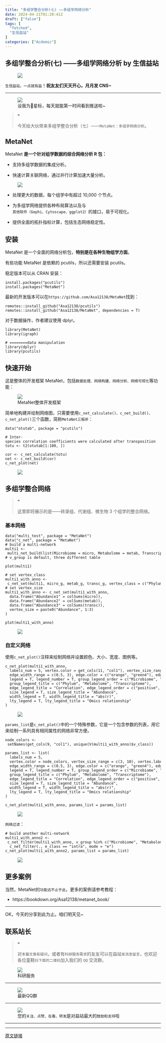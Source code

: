 ```yaml
---
title: "多组学整合分析(七) ——多组学网络分析"
date: 2024-04-21T01:20:41Z
draft: ["false"]
tags: [
  "fetched",
  "生信益站"
]
categories: ["Acdemic"]
---
```

多组学整合分析(七) ——多组学网络分析 by 生信益站
------
<div><section data-tool="mdnice编辑器" data-website="https://www.mdnice.com"><figure data-tool="mdnice编辑器"><img data-imgfileid="100024964" data-ratio="0.278125" data-src="https://mmbiz.qpic.cn/sz_mmbiz_gif/mhoJzVKWSib8Ba68JbuzLpDXo1ib8kzsIIScIb0Nciazicqic4UwiczB0VI7SbA9gaE0coanh6tZK19CicNBibvaItYnaw/640?wx_fmt=gif&amp;from=appmsg" data-type="gif" data-w="640" src="https://mmbiz.qpic.cn/sz_mmbiz_gif/mhoJzVKWSib8Ba68JbuzLpDXo1ib8kzsIIScIb0Nciazicqic4UwiczB0VI7SbA9gaE0coanh6tZK19CicNBibvaItYnaw/640?wx_fmt=gif&amp;from=appmsg"></figure><p data-tool="mdnice编辑器"><code>生信益站，一点就有益</code>！<strong>祝友友们天天开心，月月发 CNS~</strong></p><section><mp-common-profile data-pluginname="mpprofile" data-id="MzU1NTk0MTUxMg==" data-headimg="http://mmbiz.qpic.cn/sz_mmbiz_png/mhoJzVKWSib8n88v0Cj6koLMO8nOuGacicngmJdb0zgmMpxaXYnrB7sjV5iar1cTzTDLsicoyNKrjic1Hgric41HObSQ/0?wx_fmt=png" data-nickname="生信益站" data-signature="生物信息或基因测序数据分析、软件算法、科研绘图、Python/Perl/R代码分享。" data-from="0"></mp-common-profile></section><hr data-tool="mdnice编辑器"><figure data-tool="mdnice编辑器"><img data-imgfileid="100024960" data-ratio="0.3768518518518518" data-src="https://mmbiz.qpic.cn/sz_mmbiz_png/mhoJzVKWSib8Ba68JbuzLpDXo1ib8kzsIIiccgICX8icJok75tYYt8QyJ1FVibkWATGbDTibYE3J9Udbyh4kQ7fCzQVg/640?wx_fmt=png&amp;from=appmsg" data-type="png" data-w="1080" src="https://mmbiz.qpic.cn/sz_mmbiz_png/mhoJzVKWSib8Ba68JbuzLpDXo1ib8kzsIIiccgICX8icJok75tYYt8QyJ1FVibkWATGbDTibYE3J9Udbyh4kQ7fCzQVg/640?wx_fmt=png&amp;from=appmsg"><figcaption>设我为🌟星标，每天就能第一时间看到推送啦~</figcaption></figure><blockquote data-tool="mdnice编辑器"><span>❝</span><p>今天给大伙带来多组学整合分析（七）——<code>MetaNet：多组学网络分析</code>。</p></blockquote><h2 data-tool="mdnice编辑器"><span></span><span>MetaNet</span><span></span></h2><p data-tool="mdnice编辑器">MetaNet <strong>是一个针对组学数据的综合网络分析 R 包：</strong></p><ul data-tool="mdnice编辑器"><li><section><p>支持多组学数据的集成分析。</p></section></li><li><section><p>快速计算关联网络，通过并行计算加速大量分析。</p></section></li></ul><figure data-tool="mdnice编辑器"><img data-imgfileid="100024962" data-ratio="0.7138888888888889" data-type="png" data-w="1080" data-src="https://mmbiz.qpic.cn/sz_mmbiz_png/mhoJzVKWSib8Ba68JbuzLpDXo1ib8kzsIIML96gVIt0z6Htj5eicsEKiaibnI0dnMjoYGqial2QQdcYLtojLfdLsyjHA/640?wx_fmt=png&amp;from=appmsg" src="https://mmbiz.qpic.cn/sz_mmbiz_png/mhoJzVKWSib8Ba68JbuzLpDXo1ib8kzsIIML96gVIt0z6Htj5eicsEKiaibnI0dnMjoYGqial2QQdcYLtojLfdLsyjHA/640?wx_fmt=png&amp;from=appmsg"></figure><ul data-tool="mdnice编辑器"><li><section><p>处理更大的数据，每个组学中有超过 10,000 个节点。</p></section></li><li><section><p>为多组学网络提供各种布局算法以及与<code>其他软件（Gephi、Cytoscape、ggplot2）</code>的接口，易于可视化。</p></section></li><li><section><p>提供全面的拓扑指标计算，包括生态网络稳定性。</p></section></li></ul><h2 data-tool="mdnice编辑器"><span></span><span>安装</span><span></span></h2><p data-tool="mdnice编辑器">MetaNet 是一个全面的网络分析包，<strong>特别是在各种生物组学方面</strong>。</p><p data-tool="mdnice编辑器">有些功能 MetaNet 是依赖的 pcutils，所以还需要安装 pcutils。</p><p data-tool="mdnice编辑器">稳定版本可以从 CRAN 安装：</p><pre data-tool="mdnice编辑器"><span></span><code>install.packages(<span>"pcutils"</span>)<br>install.packages(<span>"MetaNet"</span>)<br></code></pre><p data-tool="mdnice编辑器">最新的开发版本可以在<code>https://github.com/Asa12138/MetaNet</code>找到：</p><pre data-tool="mdnice编辑器"><span></span><code>remotes::install_github(<span>"Asa12138/pcutils"</span>)<br>remotes::install_github(<span>"Asa12138/MetaNet"</span>, dependencies = <span>T</span>)<br></code></pre><p data-tool="mdnice编辑器">对于数据操作，作者建议使用 dplyr。</p><pre data-tool="mdnice编辑器"><span></span><code><span>library</span>(MetaNet)<br><span>library</span>(igraph)<br><br><span># ========data manipulation</span><br><span>library</span>(dplyr)<br><span>library</span>(pcutils)<br></code></pre><h2 data-tool="mdnice编辑器"><span></span><span>快速开始</span><span></span></h2><p data-tool="mdnice编辑器">这是整体的开发框架 MetaNet，包括<code>数据处理、网络构建、网络分析、网络可视化</code>等功能：</p><figure data-tool="mdnice编辑器"><img data-imgfileid="100024963" data-ratio="1.2268518518518519" data-type="png" data-w="1080" data-src="https://mmbiz.qpic.cn/sz_mmbiz_png/mhoJzVKWSib8Ba68JbuzLpDXo1ib8kzsIIRMR7LQJa5dAJSS5R4C29E3jQicpt0DJf8WZWuIldp6WibialUcK7JPicag/640?wx_fmt=png&amp;from=appmsg" src="https://mmbiz.qpic.cn/sz_mmbiz_png/mhoJzVKWSib8Ba68JbuzLpDXo1ib8kzsIIRMR7LQJa5dAJSS5R4C29E3jQicpt0DJf8WZWuIldp6WibialUcK7JPicag/640?wx_fmt=png&amp;from=appmsg"><figcaption>MetaNet整体开发框架</figcaption></figure><p data-tool="mdnice编辑器">简单地构建并绘制网络图，只需要使用<code>c_net_calculate()、c_net_build()、c_net_plot()</code>三个函数，简称<code>MetaNet三板斧</code>：</p><pre data-tool="mdnice编辑器"><span></span><code>data(<span>"otutab"</span>, package = <span>"pcutils"</span>)<br><br><span># Inter-species correlation coefficients were calculated after transposition</span><br>totu &lt;- t2(otutab[1:100, ])<br><br>cor &lt;- c_net_calculate(totu)<br>net &lt;- c_net_build(cor)<br>c_net_plot(net)<br></code></pre><figure data-tool="mdnice编辑器"><img data-imgfileid="100024961" data-ratio="0.7272727272727273" data-type="png" data-w="1056" data-src="https://mmbiz.qpic.cn/sz_mmbiz_png/mhoJzVKWSib8Ba68JbuzLpDXo1ib8kzsII6stzUFbVZWiaAgaz0maX15FPHHKdqXdo4gPBibybgPK27cFMjs5Ly9HQ/640?wx_fmt=png&amp;from=appmsg" src="https://mmbiz.qpic.cn/sz_mmbiz_png/mhoJzVKWSib8Ba68JbuzLpDXo1ib8kzsII6stzUFbVZWiaAgaz0maX15FPHHKdqXdo4gPBibybgPK27cFMjs5Ly9HQ/640?wx_fmt=png&amp;from=appmsg"></figure><h2 data-tool="mdnice编辑器"><span></span><span>多组学整合网络</span><span></span></h2><blockquote data-tool="mdnice编辑器"><span>❝</span><p>这里即将展示的是——转录组、代谢组、微生物 3 个组学的整合网络。</p></blockquote><h3 data-tool="mdnice编辑器"><span></span><span>基本网络</span><span></span></h3><pre data-tool="mdnice编辑器"><span></span><code>data(<span>"multi_test"</span>, package = <span>"MetaNet"</span>)<br>data(<span>"c_net"</span>, package = <span>"MetaNet"</span>)<br><span># build a multi-network</span><br>multi1 &lt;- multi_net_build(list(Microbiome = micro, Metabolome = metab, Transcriptome = transc))<br><span># v_group is default, three different table</span><br><br>plot(multi1)<br><br><span># set vertex_class</span><br>multi1_with_anno &lt;- c_net_set(multi1, micro_g, metab_g, transc_g, vertex_class = c(<span>"Phylum"</span>, <span>"kingdom"</span>, <span>"type"</span>))<br><span># set vertex_size</span><br>multi1_with_anno &lt;- c_net_set(multi1_with_anno,<br>  data.frame(<span>"Abundance1"</span> = colSums(micro)),<br>  data.frame(<span>"Abundance2"</span> = colSums(metab)),<br>  data.frame(<span>"Abundance3"</span> = colSums(transc)),<br>  vertex_size = paste0(<span>"Abundance"</span>, <span>1</span>:<span>3</span>)<br>)<br><br>plot(multi1_with_anno)<br></code></pre><figure data-tool="mdnice编辑器"><img data-imgfileid="100024969" data-ratio="0.7272727272727273" data-type="png" data-w="1056" data-src="https://mmbiz.qpic.cn/sz_mmbiz_png/mhoJzVKWSib8Ba68JbuzLpDXo1ib8kzsIIZxiaEI1FPf6IbBwibNgicQtGWTJYpOia7DibBqSepYWolu5icuomdkhntaNw/640?wx_fmt=png&amp;from=appmsg" src="https://mmbiz.qpic.cn/sz_mmbiz_png/mhoJzVKWSib8Ba68JbuzLpDXo1ib8kzsIIZxiaEI1FPf6IbBwibNgicQtGWTJYpOia7DibBqSepYWolu5icuomdkhntaNw/640?wx_fmt=png&amp;from=appmsg"></figure><h3 data-tool="mdnice编辑器"><span></span><span>自定义网络</span><span></span></h3><p data-tool="mdnice编辑器">使用<code>c_net_plot()</code>注释来绘制网络并设置颜色、大小、宽度、图例等。</p><pre data-tool="mdnice编辑器"><span></span><code>c_net_plot(multi1_with_anno,<br>  labels_num = <span>5</span>, vertex.color = get_cols(<span>11</span>, <span>"col1"</span>), vertex_size_range = c(<span>3</span>, <span>10</span>), vertex.label.color = <span>"red"</span>,<br>  edge_width_range = c(<span>0.5</span>, <span>3</span>), edge.color = c(<span>"orange"</span>, <span>"green4"</span>), edge.curved = <span>0.5</span>,<br>  legend = <span>T</span>, legend_number = <span>T</span>, group_legend_order = c(<span>"Microbiome"</span>, <span>"Metabolome"</span>, <span>"Transcriptome"</span>),<br>  group_legend_title = c(<span>"Phylum"</span>, <span>"Metabolome"</span>, <span>"Transcriptome"</span>),<br>  edge_legend_title = <span>"Correlation"</span>, edge_legend_order = c(<span>"positive"</span>, <span>"negative"</span>),<br>  size_legend = <span>T</span>, size_legend_title = <span>"Abundance"</span>,<br>  width_legend = <span>T</span>, width_legend_title = <span>"abs(r)"</span>,<br>  lty_legend = <span>T</span>, lty_legend_title = <span>"Omics relationship"</span><br>)<br></code></pre><figure data-tool="mdnice编辑器"><img data-imgfileid="100024967" data-ratio="0.7138888888888889" data-type="png" data-w="1080" data-src="https://mmbiz.qpic.cn/sz_mmbiz_png/mhoJzVKWSib8Ba68JbuzLpDXo1ib8kzsIIML96gVIt0z6Htj5eicsEKiaibnI0dnMjoYGqial2QQdcYLtojLfdLsyjHA/640?wx_fmt=png&amp;from=appmsg" src="https://mmbiz.qpic.cn/sz_mmbiz_png/mhoJzVKWSib8Ba68JbuzLpDXo1ib8kzsIIML96gVIt0z6Htj5eicsEKiaibnI0dnMjoYGqial2QQdcYLtojLfdLsyjHA/640?wx_fmt=png&amp;from=appmsg"></figure><p data-tool="mdnice编辑器"><code>params_list</code>是<code>c_net_plot()</code>中的一个特殊参数，它是一个包含参数的列表，用它来绘制一系列具有相同属性的网络非常方便。</p><pre data-tool="mdnice编辑器"><span></span><code>node_colors &lt;- setNames(get_cols(<span>9</span>, <span>"col1"</span>), unique(V(multi1_with_anno)$v_class))<br><br>params_list &lt;- list(<br>  labels_num = <span>5</span>,<br>  vertex.color = node_colors, vertex_size_range = c(<span>3</span>, <span>10</span>), vertex.label.color = <span>"red"</span>,<br>  edge_width_range = c(<span>0.5</span>, <span>3</span>), edge.color = c(<span>"orange"</span>, <span>"green4"</span>), edge.curved = <span>0.5</span>,<br>  legend = <span>T</span>, legend_number = <span>T</span>, group_legend_order = c(<span>"Microbiome"</span>, <span>"Metabolome"</span>, <span>"Transcriptome"</span>),<br>  group_legend_title = c(<span>"Phylum"</span>, <span>"Metabolome"</span>, <span>"Transcriptome"</span>),<br>  edge_legend_title = <span>"Correlation"</span>, edge_legend_order = c(<span>"positive"</span>, <span>"negative"</span>),<br>  size_legend = <span>T</span>, size_legend_title = <span>"Abundance"</span>,<br>  width_legend = <span>T</span>, width_legend_title = <span>"abs(r)"</span>,<br>  lty_legend = <span>T</span>, lty_legend_title = <span>"Omics relationship"</span><br>)<br><br>c_net_plot(multi1_with_anno, params_list = params_list)<br></code></pre><figure data-tool="mdnice编辑器"><img data-imgfileid="100024966" data-ratio="0.7138888888888889" data-type="png" data-w="1080" data-src="https://mmbiz.qpic.cn/sz_mmbiz_png/mhoJzVKWSib8Ba68JbuzLpDXo1ib8kzsIIML96gVIt0z6Htj5eicsEKiaibnI0dnMjoYGqial2QQdcYLtojLfdLsyjHA/640?wx_fmt=png&amp;from=appmsg" src="https://mmbiz.qpic.cn/sz_mmbiz_png/mhoJzVKWSib8Ba68JbuzLpDXo1ib8kzsIIML96gVIt0z6Htj5eicsEKiaibnI0dnMjoYGqial2QQdcYLtojLfdLsyjHA/640?wx_fmt=png&amp;from=appmsg"></figure><p data-tool="mdnice编辑器"><code>网络过滤</code>：</p><pre data-tool="mdnice编辑器"><span></span><code><span># build another multi-network</span><br>multi1_with_anno2 &lt;- c_net_filter(multi1_with_anno, v_group %<span>in</span>% c(<span>"Microbiome"</span>, <span>"Metabolome"</span>)) %&gt;%<br>  c_net_filter(., e_class == <span>"intra"</span>, mode = <span>"e"</span>)<br>c_net_plot(multi1_with_anno2, params_list = params_list)<br></code></pre><figure data-tool="mdnice编辑器"><img data-imgfileid="100024968" data-ratio="0.7138888888888889" data-type="png" data-w="1080" data-src="https://mmbiz.qpic.cn/sz_mmbiz_png/mhoJzVKWSib8Ba68JbuzLpDXo1ib8kzsIIgAGrr8zG5AhgKOXGkdpLLrmT31AtbQT6NvcB29PZNChH8dlUqmMTiaQ/640?wx_fmt=png&amp;from=appmsg" src="https://mmbiz.qpic.cn/sz_mmbiz_png/mhoJzVKWSib8Ba68JbuzLpDXo1ib8kzsIIgAGrr8zG5AhgKOXGkdpLLrmT31AtbQT6NvcB29PZNChH8dlUqmMTiaQ/640?wx_fmt=png&amp;from=appmsg"></figure><h2 data-tool="mdnice编辑器"><span></span><span>更多案例</span><span></span></h2><p data-tool="mdnice编辑器">当然，MetaNet的<code>功能远不止于此</code>，更多的案例请参考教程：</p><ul data-tool="mdnice编辑器"><li><section>https://bookdown.org/Asa12138/metanet_book/</section></li></ul><hr data-tool="mdnice编辑器"><p data-tool="mdnice编辑器">OK，今天的分享到此为止。咱们明天见~</p><h2 data-tool="mdnice编辑器"><span></span><span>联系站长</span><span></span></h2><blockquote data-tool="mdnice编辑器"><span>❝</span><p>对<code>本篇文章有疑问</code>，或者有<code>科研服务需求</code>的友友可以在益站<code>发消息留言</code>，也欢迎各位童鞋<code>扫下面的二维码</code>加入我们的 <code>QQ</code> 交流群。</p></blockquote><figure data-tool="mdnice编辑器"><img data-imgfileid="100024970" data-ratio="0.7277777777777777" data-type="png" data-w="1080" data-src="https://mmbiz.qpic.cn/sz_mmbiz_png/mhoJzVKWSib8Ba68JbuzLpDXo1ib8kzsIIvY5tIuhu6yFCYdVhyyDeNkg8lkNuxySQh6KR1uXpLtwC65hVGQR2bQ/640?wx_fmt=png&amp;from=appmsg" src="https://mmbiz.qpic.cn/sz_mmbiz_png/mhoJzVKWSib8Ba68JbuzLpDXo1ib8kzsIIvY5tIuhu6yFCYdVhyyDeNkg8lkNuxySQh6KR1uXpLtwC65hVGQR2bQ/640?wx_fmt=png&amp;from=appmsg"><figcaption>科研服务</figcaption></figure><hr data-tool="mdnice编辑器"><figure data-tool="mdnice编辑器"><img data-imgfileid="100024974" data-ratio="1.5" data-type="jpeg" data-w="512" data-src="https://mmbiz.qpic.cn/sz_mmbiz_jpg/mhoJzVKWSib8Ba68JbuzLpDXo1ib8kzsIIUWKxB55T5JAk7mKZkdX4ZlrsSZqDrPLLicWG7cNXkgPibxkSDBxCia3Mg/640?wx_fmt=jpeg&amp;from=appmsg" src="https://mmbiz.qpic.cn/sz_mmbiz_jpg/mhoJzVKWSib8Ba68JbuzLpDXo1ib8kzsIIUWKxB55T5JAk7mKZkdX4ZlrsSZqDrPLLicWG7cNXkgPibxkSDBxCia3Mg/640?wx_fmt=jpeg&amp;from=appmsg"><figcaption>最新QQ群</figcaption></figure><hr data-tool="mdnice编辑器"><figure data-tool="mdnice编辑器"><img data-imgfileid="100024975" data-ratio="1" data-type="gif" data-w="240" data-src="https://mmbiz.qpic.cn/sz_mmbiz_gif/mhoJzVKWSib8Ba68JbuzLpDXo1ib8kzsIIfcUSaWFicIicXMFYxKG1OEEF186ib5lqr5KEuWeG6UOc5icqlk0R6Ebicnw/640?wx_fmt=gif&amp;from=appmsg" src="https://mmbiz.qpic.cn/sz_mmbiz_gif/mhoJzVKWSib8Ba68JbuzLpDXo1ib8kzsIIfcUSaWFicIicXMFYxKG1OEEF186ib5lqr5KEuWeG6UOc5icqlk0R6Ebicnw/640?wx_fmt=gif&amp;from=appmsg"><figcaption>您的<code>关注、点赞、在看、转发</code>是对益站最大的<code>鼓励和支持</code>哈</figcaption></figure><hr data-tool="mdnice编辑器"></section><section><mp-common-profile data-pluginname="mpprofile" data-id="MzU1NTk0MTUxMg==" data-headimg="http://mmbiz.qpic.cn/sz_mmbiz_png/mhoJzVKWSib8n88v0Cj6koLMO8nOuGacicngmJdb0zgmMpxaXYnrB7sjV5iar1cTzTDLsicoyNKrjic1Hgric41HObSQ/0?wx_fmt=png" data-nickname="生信益站" data-signature="生物信息或基因测序数据分析、软件算法、科研绘图、Python/Perl/R代码分享。" data-from="0"></mp-common-profile></section><p><mp-style-type data-value="3"></mp-style-type></p></div>  
<hr>
<a href="https://mp.weixin.qq.com/s/Ee4UBh_wElIfc9rX7maixA",target="_blank" rel="noopener noreferrer">原文链接</a>
